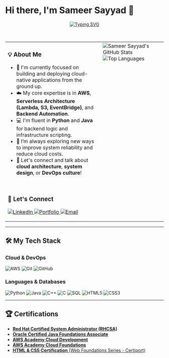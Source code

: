 # Hi there, I'm Sameer Sayyad 👋

<p align="center">
  <a href="https://git.io/typing-svg">
    <img src="https://readme-typing-svg.demolab.com?font=Space+Grotesk&size=22&pause=1000&color=0079C1&center=true&vCenter=true&width=800&lines=I'm+a+developer+who+loves+to+build,+automate,+and+optimize.;My+passion+is+engineering+scalable+backend+systems...;...and+leveraging+AWS+for+cost-efficient,+serverless+solutions." alt="Typing SVG" />
  </a>
</p>

<br/>

<table>
  <tr>
    <td valign="top" width="60%">
      
### 💡 About Me
      
* 🚀 I'm currently focused on building and deploying cloud-native applications from the ground up.
* ☁️ My core expertise is in **AWS**, **Serverless Architecture (Lambda, S3, EventBridge)**, and **Backend Automation**.
* 💻 I'm fluent in **Python** and **Java** for backend logic and infrastructure scripting.
* 🌱 I’m always exploring new ways to improve system reliability and reduce cloud costs.
* 💬 Let's connect and talk about **cloud architecture**, **system design**, or **DevOps culture**!

<br/>
      
### 🔗 Let's Connect
      
<p align="left">
  <a href="https://www.linkedin.com/in/sameer-sayyad-673820291/" target="_blank">
    <img src="https://img.shields.io/badge/LinkedIn-0077B5?style=for-the-badge&logo=linkedin&logoColor=white" alt="LinkedIn">
  </a>
  <a href="https://2dubub6pbj.execute-api.us-east-1.amazonaws.com/start" target="_blank">
    <img src="https://img.shields.io/badge/Portfolio-FF5722?style=for-the-badge&logo=Amazon-S3&logoColor=white" alt="Portfolio">
  </a>
  <a href="mailto:sayyadsameerM3@gmail.com">
    <img src="https://img.shields.io/badge/Email-D14836?style=for-the-badge&logo=gmail&logoColor=white" alt="Email">
  </a>
</p>

  </td>
  <td valign="top" width="40%">
      
<!-- GitHub Stats Card -->
<img src="https://github-readme-stats.vercel.app/api?username=Sayyaddsameer&show_icons=true&theme=transparent&hide_border=true&title_color=0079C1&icon_color=0079C1" alt="Sameer Sayyad's GitHub Stats" />

<br/>
      
<!-- Top Languages Card -->
<img src="https://github-readme-stats.vercel.app/api/top-langs/?username=Sayyaddsameer&layout=compact&theme=transparent&hide_border=true&title_color=0079C1" alt="Top Languages" />
      
  </td>
  </tr>
</table>

---

## 🛠️ My Tech Stack

### Cloud & DevOps
<p align="left">
  <img src="https://img.shields.io/badge/AWS-232F3E?style=for-the-badge&logo=amazon-aws&logoColor=white" alt="AWS">
  <img src="https://img.shields.io/badge/Git-F05032?style=for-the-badge&logo=git&logoColor=white" alt="Git">
  <img src="https://img.shields.io/badge/GitHub-181717?style=for-the-badge&logo=github&logoColor=white" alt="GitHub">
</p>

### Languages & Databases
<p align="left">
  <img src="https://img.shields.io/badge/Python-3776AB?style=for-the-badge&logo=python&logoColor=white" alt="Python">
  <img src="https://img.shields.io/badge/Java-007396?style=for-the-badge&logo=java&logoColor=white" alt="Java">
  <img src="https://img.shields.io/badge/C%2B%2B-00599C?style=for-the-badge&logo=cplusplus&logoColor=white" alt="C++">
  <img src="https://img.shields.io/badge/C-A8B9CC?style=for-the-badge&logo=c&logoColor=white" alt="C">
  <img src="https://img.shields.io/badge/SQL-4479A1?style=for-the-badge&logo=mysql&logoColor=white" alt="SQL">
  <img src="https://img.shields.io/badge/HTML5-E34F26?style=for-the-badge&logo=html5&logoColor=white" alt="HTML5">
  <img src="https://img.shields.io/badge/CSS3-1572B6?style=for-the-badge&logo=css3&logoColor=white" alt="CSS3">
</p>

---

## 🏆 Certifications

* [**Red Hat Certified System Administrator (RHCSA)**](https://www.credly.com/badges/f2cfa6d9-8f36-46a4-871f-8a6c0ee89f2f/public_url)
* [**Oracle Certified Java Foundations Associate**](https://catalog-education.oracle.com/pls/certview/sharebadge?id=A85DCE255805A0178923B963094DC567348778351EC420A4B1B9706DABE4C381)
* [**AWS Academy Cloud Development**](https://www.credly.com/badges/a64457c3-44d7-4ddf-91ea-d6d896e58cd6/public_url)
* [**AWS Academy Cloud Foundations**](https://www.credly.com/badges/59d734b5-5f48-4609-9ac9-2a0ee50336ec/public_url)
* [**HTML & CSS Certification** (Web Foundations Series - Certiport)](https://www.credly.com/badges/71367d89-76ba-4fb4-a26d-b7e2fa17355f/public_url)
